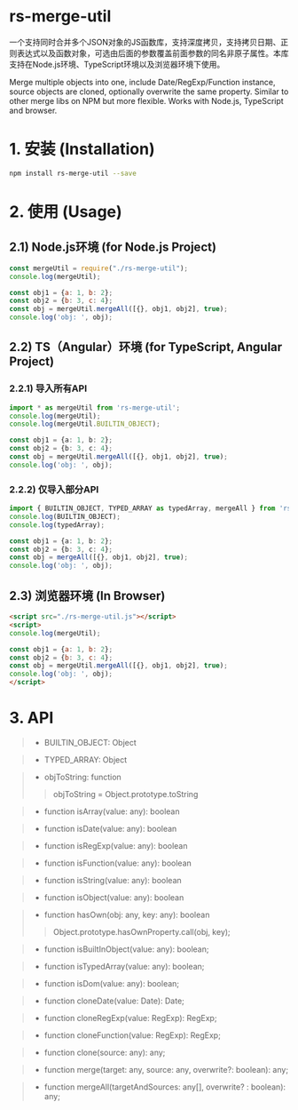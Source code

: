 # rs-merge-util
一个支持同时合并多个JSON对象的JS函数库，支持深度拷贝，支持拷贝日期、正则表达式以及函数对象，可选由后面的参数覆盖前面参数的同名非原子属性。本库支持在Node.js环境、TypeScript环境以及浏览器环境下使用。

 Merge multiple objects into one, include Date/RegExp/Function instance, source objects are cloned, optionally overwrite the same property. Similar to other merge libs on NPM but more flexible. Works with Node.js, TypeScript and browser.

# 1. 安装 (Installation)
```bash
npm install rs-merge-util --save
```

# 2. 使用 (Usage)
## 2.1) Node.js环境 (for Node.js Project)
```js
const mergeUtil = require("./rs-merge-util");
console.log(mergeUtil);

const obj1 = {a: 1, b: 2};
const obj2 = {b: 3, c: 4};
const obj = mergeUtil.mergeAll([{}, obj1, obj2], true);
console.log('obj: ', obj);
```

## 2.2) TS（Angular）环境 (for TypeScript, Angular Project)
### 2.2.1) 导入所有API
```ts
import * as mergeUtil from 'rs-merge-util';
console.log(mergeUtil);
console.log(mergeUtil.BUILTIN_OBJECT);

const obj1 = {a: 1, b: 2};
const obj2 = {b: 3, c: 4};
const obj = mergeUtil.mergeAll([{}, obj1, obj2], true);
console.log('obj: ', obj);
```
### 2.2.2) 仅导入部分API
```ts
import { BUILTIN_OBJECT, TYPED_ARRAY as typedArray, mergeAll } from 'rs-merge-util';
console.log(BUILTIN_OBJECT);
console.log(typedArray);

const obj1 = {a: 1, b: 2};
const obj2 = {b: 3, c: 4};
const obj = mergeAll([{}, obj1, obj2], true);
console.log('obj: ', obj);
```

## 2.3) 浏览器环境 (In Browser)
```html
<script src="./rs-merge-util.js"></script>
<script>
console.log(mergeUtil);

const obj1 = {a: 1, b: 2};
const obj2 = {b: 3, c: 4};
const obj = mergeUtil.mergeAll([{}, obj1, obj2], true);
console.log('obj: ', obj);
</script>
```
# 3. API

> * BUILTIN_OBJECT: Object

> * TYPED_ARRAY: Object

> * objToString: function
>> objToString = Object.prototype.toString

> * function isArray(value: any): boolean

> * function isDate(value: any): boolean

> * function isRegExp(value: any): boolean

> * function isFunction(value: any): boolean

> * function isString(value: any): boolean

> * function isObject(value: any): boolean

> * function hasOwn(obj: any, key: any): boolean
>> Object.prototype.hasOwnProperty.call(obj, key);

> * function isBuiltInObject(value: any): boolean;

> * function isTypedArray(value: any): boolean;

> * function isDom(value: any): boolean;

> * function cloneDate(value: Date): Date;

> * function cloneRegExp(value: RegExp): RegExp;

> * function cloneFunction(value: RegExp): RegExp;

> * function clone(source: any): any;

> * function merge(target: any, source: any, overwrite?: boolean): any;

> * function mergeAll(targetAndSources: any[], overwrite? : boolean): any;
